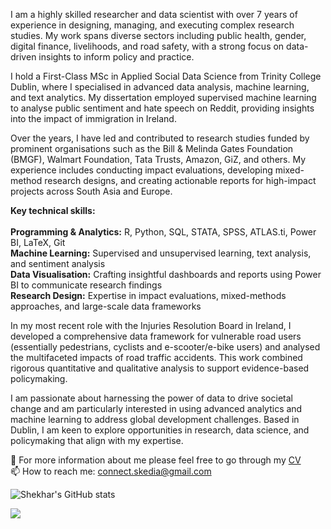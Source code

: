I am a highly skilled researcher and data scientist with over 7 years of experience in designing, managing, and executing complex research studies. My work spans diverse sectors including public health, gender, digital finance, livelihoods, and road safety, with a strong focus on data-driven insights to inform policy and practice.

I hold a First-Class MSc in Applied Social Data Science from Trinity College Dublin, where I specialised in advanced data analysis, machine learning, and text analytics. My dissertation employed supervised machine learning to analyse public sentiment and hate speech on Reddit, providing insights into the impact of immigration in Ireland.

Over the years, I have led and contributed to research studies funded by prominent organisations such as the Bill & Melinda Gates Foundation (BMGF), Walmart Foundation, Tata Trusts, Amazon, GiZ, and others. My experience includes conducting impact evaluations, developing mixed-method research designs, and creating actionable reports for high-impact projects across South Asia and Europe.

**Key technical skills:**\
\
**Programming & Analytics:** R, Python, SQL, STATA, SPSS, ATLAS.ti, Power BI, LaTeX, Git\
**Machine Learning:** Supervised and unsupervised learning, text analysis, and sentiment analysis\
**Data Visualisation:** Crafting insightful dashboards and reports using Power BI to communicate research findings\
**Research Design:** Expertise in impact evaluations, mixed-methods approaches, and large-scale data frameworks

In my most recent role with the Injuries Resolution Board in Ireland, I developed a comprehensive data framework for vulnerable road users (essentially pedestrians, cyclists and e-scooter/e-bike users) and analysed the multifaceted impacts of road traffic accidents. This work combined rigorous quantitative and qualitative analysis to support evidence-based policymaking.

I am passionate about harnessing the power of data to drive societal change and am particularly interested in using advanced analytics and machine learning to address global development challenges. Based in Dublin, I am keen to explore opportunities in research, data science, and policymaking that align with my expertise. 

🔎 For more information about me please feel free to go through my [CV](https://drive.google.com/file/d/1yD8yq6fdyhO7yDM1F4XvguIumqP5L5IZ/view?usp=drive_link)\
📫 How to reach me: connect.skedia@gmail.com

![Shekhar's GitHub stats](https://github-readme-stats.vercel.app/api?username=ShekharKedia&show_icons=true&hide=contribs,prs,issues)

![](https://komarev.com/ghpvc/?username=ShekharKedia)

<!---
ShekharKedia/ShekharKedia is a ✨ special ✨ repository because its `README.md` (this file) appears on your GitHub profile.
You can click the Preview link to take a look at your changes.
--->
